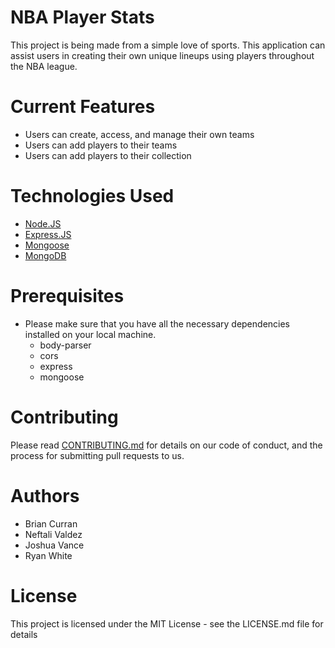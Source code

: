# NBA Player Stats

This project is being made from a simple love of sports. 
This application can assist users in creating their own unique lineups using players throughout the NBA league.

# Current Features

* Users can create, access, and manage their own teams
* Users can add players to their teams
* Users can add players to their collection

# Technologies Used

* [Node.JS](https://nodejs.org/en/)
* [Express.JS](https://expressjs.com/)
* [Mongoose](https://mongoosejs.com/)
* [MongoDB](https://www.mongodb.com/)

# Prerequisites

* Please make sure that you have all the necessary dependencies installed on your local machine. 
  * body-parser
  * cors
  * express
  * mongoose

# Contributing
Please read [CONTRIBUTING.md](https://gist.github.com/PurpleBooth/b24679402957c63ec426) for details on our code of conduct, and the process for submitting pull requests to us.

# Authors
* Brian Curran  
* Neftali Valdez 
* Joshua Vance 
* Ryan White 

# License
This project is licensed under the MIT License - see the LICENSE.md file for details
